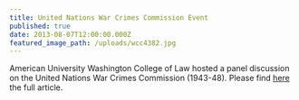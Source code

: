```yaml
---
title: United Nations War Crimes Commission Event
published: true
date: 2013-08-07T12:00:00.000Z
featured_image_path: /uploads/wcc4382.jpg
---
```



American University Washington College of Law hosted a panel discussion on the United Nations War Crimes Commission (1943-48). Please find [here](https://www.international-criminal-justice-today.org/news/united-nations-war-crimes-commission-event/) the full article.